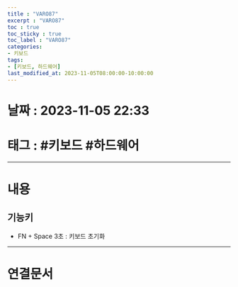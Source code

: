 ```yaml
---
title : "VARO87"
excerpt : "VARO87"
toc : true
toc_sticky : true
toc_label : "VARO87"
categories:
- 키보드
tags:
- [키보드, 하드웨어]
last_modified_at: 2023-11-05T08:00:00-10:00:00
---
```


# 날짜 : 2023-11-05 22:33

# 태그 : #키보드 #하드웨어 
---

# 내용

## 기능키
- FN + Space 3초 : 키보드 초기화

---

# 연결문서

